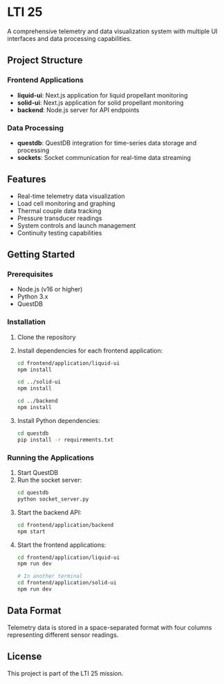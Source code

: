 # LTI 25

A comprehensive telemetry and data visualization system with multiple UI interfaces and data processing capabilities.

## Project Structure

### Frontend Applications
- **liquid-ui**: Next.js application for liquid propellant monitoring
- **solid-ui**: Next.js application for solid propellant monitoring
- **backend**: Node.js server for API endpoints

### Data Processing
- **questdb**: QuestDB integration for time-series data storage and processing
- **sockets**: Socket communication for real-time data streaming

## Features

- Real-time telemetry data visualization
- Load cell monitoring and graphing
- Thermal couple data tracking
- Pressure transducer readings
- System controls and launch management
- Continuity testing capabilities

## Getting Started

### Prerequisites
- Node.js (v16 or higher)
- Python 3.x
- QuestDB

### Installation

1. Clone the repository
2. Install dependencies for each frontend application:
   ```bash
   cd frontend/application/liquid-ui
   npm install

   cd ../solid-ui
   npm install

   cd ../backend
   npm install
   ```

3. Install Python dependencies:
   ```bash
   cd questdb
   pip install -r requirements.txt
   ```

### Running the Applications

1. Start QuestDB
2. Run the socket server:
   ```bash
   cd questdb
   python socket_server.py
   ```
3. Start the backend API:
   ```bash
   cd frontend/application/backend
   npm start
   ```
4. Start the frontend applications:
   ```bash
   cd frontend/application/liquid-ui
   npm run dev

   # In another terminal
   cd frontend/application/solid-ui
   npm run dev
   ```

## Data Format

Telemetry data is stored in a space-separated format with four columns representing different sensor readings.

## License

This project is part of the LTI 25 mission.
